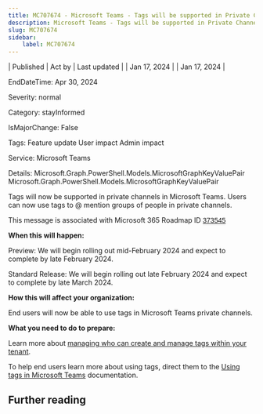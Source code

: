 ```yaml
---
title: MC707674 - Microsoft Teams - Tags will be supported in Private Channels
description: Microsoft Teams - Tags will be supported in Private Channels
slug: MC707674
sidebar:
    label: MC707674
---
```


| Published | Act by | Last updated |
| Jan 17, 2024 |  | Jan 17, 2024 |

EndDateTime: Apr 30, 2024

Severity: normal

Category: stayInformed

IsMajorChange: False

Tags: Feature update User impact Admin impact

Service: Microsoft Teams

Details: Microsoft.Graph.PowerShell.Models.MicrosoftGraphKeyValuePair Microsoft.Graph.PowerShell.Models.MicrosoftGraphKeyValuePair

<p>Tags will now be supported in private channels in Microsoft Teams. Users can now use tags to @ mention groups of people in private channels.&nbsp;&nbsp;<br></p><p>This message is associated with Microsoft 365 Roadmap ID <a href="https://www.microsoft.com/microsoft-365/roadmap?filters=&amp;searchterms=373545" target="_blank" style="background-color: rgb(255, 255, 255); font-family: sans-serif; font-weight: 400;">373545</a></p><p><b>When this will happen:</b></p><p>Preview: We will begin rolling out mid-February 2024 and expect to complete by late February 2024.</p><p>Standard Release: We will begin rolling out late February 2024 and expect to complete by late March 2024.</p><p><b>How this will affect your organization:</b></p><p>End users will now be able to use tags in Microsoft Teams private channels.&nbsp;</p><p><b>What you need to do to prepare:</b></p><p>Learn more about <a href="https://learn.microsoft.com/MicrosoftTeams/manage-tags" target="_blank">managing who can create and manage tags within your tenant</a>.<br></p><p>To help end users learn more about using tags, direct them to the <a href="https://support.microsoft.com/office/using-tags-in-microsoft-teams-667bd56f-32b8-4118-9a0b-56807c96d91e" target="_blank">Using tags in Microsoft Teams</a>&nbsp;documentation.&nbsp;</p>

## Further reading
